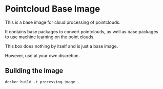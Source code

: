 # Pointcloud Base Image

This is a base image for cloud processing of pointclouds. 

It contains base packages to convert pointclouds, as well as base packages
to use machine learning on the point clouds. 

This box does nothing by itself and is just a base image. 

However, use at your own discretion.

## Building the image

`docker build -t processing-image .`
